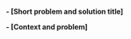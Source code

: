 <!--
Customized from the template (https://github.com/docker/cli/blob/master/.github/PULL_REQUEST_TEMPLATE.md)

Please make sure you've read and understood our contributing guidelines;
https://github.com/ZupIT/horusec-engine/blob/master/CONTRIBUTING.md

Please provide the following information:
-->

**- [Short problem and solution title]**

**- [Context and problem]**
<!--
Write a short (one line) summary that describes the changes in this
pull request for inclusion in the changelog:
-->
